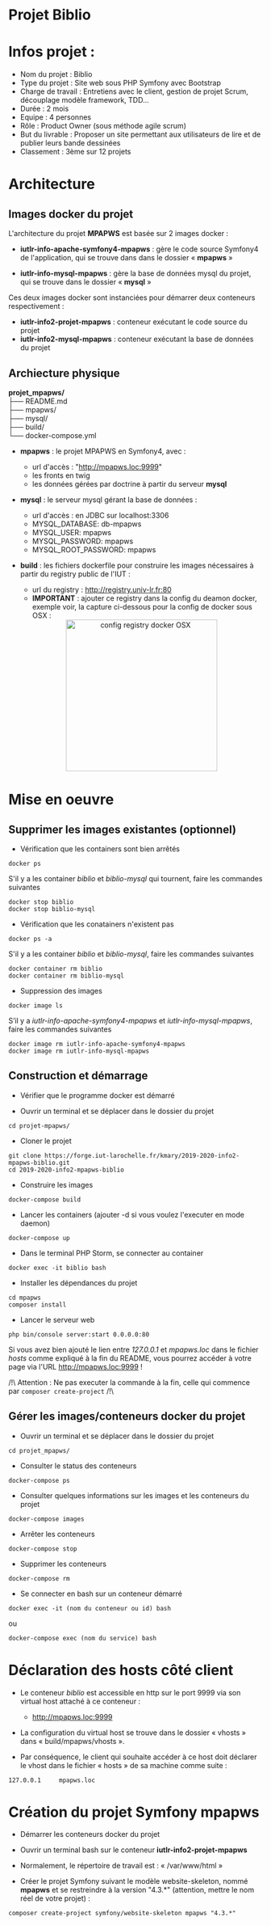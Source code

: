 **Projet Biblio**
=====================

# Infos projet : 
- Nom du projet : Biblio 
- Type du projet : Site web sous PHP Symfony avec Bootstrap 
- Charge de travail : Entretiens avec le client, gestion de projet Scrum, découplage modèle framework, TDD... 
- Durée : 2 mois 
- Equipe : 4 personnes 
- Rôle : Product Owner (sous méthode agile scrum) 
- But du livrable : Proposer un site permettant aux utilisateurs de lire et de publier leurs bande dessinées 
- Classement : 3ème sur 12 projets 



# Architecture

## Images docker du projet 

L'architecture du projet **MPAPWS** est basée sur 2 images docker :
* **iutlr-info-apache-symfony4-mpapws** : gère le code source Symfony4 de l'application, qui se trouve dans dans le dossier « **mpapws** »

* **iutlr-info-mysql-mpapws** : gère la base de données mysql du projet, qui se trouve dans le dossier « **mysql** »

Ces deux images docker sont instanciées pour démarrer deux conteneurs respectivement :    
* **iutlr-info2-projet-mpapws** : conteneur exécutant le code source du projet  
* **iutlr-info2-mysql-mpapws** : conteneur exécutant la base de données du projet 

## Archiecture physique 

**projet_mpapws/**  
├── README.md     
├── mpapws/     
├── mysql/   
├── build/  
└── docker-compose.yml  

* **mpapws** : le projet MPAPWS en Symfony4, avec :
    * url d'accès : "http://mpapws.loc:9999" 
    * les fronts en twig
    * les données gérées par doctrine à partir du serveur **mysql**

* **mysql** : le serveur mysql gérant la base de données : 
    * url d'accès : en JDBC sur localhost:3306
    * MYSQL_DATABASE: db-mpapws
    * MYSQL_USER: mpapws
    * MYSQL_PASSWORD: mpapws
    * MYSQL_ROOT_PASSWORD: mpapws

* **build** : les fichiers dockerfile pour construire les images nécessaires à partir du registry public de l'IUT : 
    * url du registry : http://registry.univ-lr.fr:80 
    * **IMPORTANT** : ajouter ce registry dans la config du deamon docker, exemple voir, la capture ci-dessous pour la config de docker sous OSX : 
    <div align="center" ><img alt="config registry docker OSX" src="ressources/osx-docker-registry-config.png" width="300" height="300" /></div>

# Mise en oeuvre

## Supprimer les images existantes (optionnel)

* Vérification que les containers sont bien arrêtés 
```
docker ps
```
S'il y a les container _biblio_ et _biblio-mysql_ qui tournent, faire les commandes suivantes
```
docker stop biblio
docker stop biblio-mysql
```

* Vérification que les conatainers n'existent pas
```
docker ps -a
```
S'il y a les container _biblio_ et _biblio-mysql_, faire les commandes suivantes
```
docker container rm biblio
docker container rm biblio-mysql
```

* Suppression des images
```
docker image ls
```
S’il y a _iutlr-info-apache-symfony4-mpapws_ et _iutlr-info-mysql-mpapws_, faire les commandes suivantes
```
docker image rm iutlr-info-apache-symfony4-mpapws
docker image rm iutlr-info-mysql-mpapws
```

## Construction et démarrage 

* Vérifier que le programme docker est démarré 

* Ouvrir un terminal et se déplacer dans le dossier du projet 
``` 
cd projet-mpapws/
```
* Cloner le projet
```
git clone https://forge.iut-larochelle.fr/kmary/2019-2020-info2-mpapws-biblio.git
cd 2019-2020-info2-mpapws-biblio
```

* Construire les images
```
docker-compose build
```

* Lancer les containers (ajouter -d si vous voulez l'executer en mode daemon)
```
docker-compose up
```

* Dans le terminal PHP Storm, se connecter au container
```
docker exec -it biblio bash
```

* Installer les dépendances du projet
```
cd mpapws
composer install
```

* Lancer le serveur web
```
php bin/console server:start 0.0.0.0:80
```

Si vous avez bien ajouté le lien entre _127.0.0.1_ et _mpapws.loc_ dans le fichier _hosts_ comme expliqué à la fin du README, vous pourrez accéder à votre page via l'URL http://mpapws.loc:9999 !

/!\ Attention : Ne pas executer la commande à la fin, celle qui commence par ```composer create-project``` /!\

## Gérer les images/conteneurs docker du projet 

* Ouvrir un terminal et se déplacer dans le dossier du projet 
``` 
cd projet_mpapws/
```

* Consulter le status des conteneurs
```
docker-compose ps 
```

* Consulter quelques informations sur les images et les conteneurs du projet
```
docker-compose images
```

* Arrêter les conteneurs
```
docker-compose stop 
```

* Supprimer les conteneurs
```
docker-compose rm 
```

* Se connecter en bash sur un conteneur démarré
```
docker exec -it (nom du conteneur ou id) bash 
```
ou 
```
docker-compose exec (nom du service) bash 
```

# Déclaration des hosts côté client

* Le conteneur _biblio_ est accessible en http sur le port 9999 via son virtual host attaché à ce conteneur :
    * http://mpapws.loc:9999 

* La configuration du virtual host se trouve dans le dossier « vhosts » dans « build/mpapws/vhosts ». 

* Par conséquence, le client qui souhaite accéder à ce host doit déclarer le vhost dans le fichier « hosts » de sa machine comme suite :
```
127.0.0.1     mpapws.loc
```

# Création du projet Symfony **mpapws**

* Démarrer les conteneurs docker du projet 

* Ouvrir un terminal bash sur le conteneur **iutlr-info2-projet-mpapws**

* Normalement, le répertoire de travail est : « /var/www/html »

* Créer le projet Symfony suivant le modèle website-skeleton, nommé **mpapws** et se restreindre à la version "4.3.*" (attention, mettre le nom réel de votre projet) : 

```
composer create-project symfony/website-skeleton mpapws "4.3.*"
```
